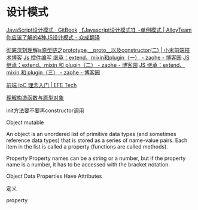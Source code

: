 

# 设计模式
[JavaScript设计模式 · GitBook](https://www.gitbook.com/book/natee/javascript-design-patterns/details)
[【Javascript设计模式1】-单例模式 | AlloyTeam](http://www.alloyteam.com/2012/10/common-javascript-design-patterns/)
[你应该了解的4种JS设计模式 - 众成翻译](http://www.zcfy.cc/article/4-javascript-design-patterns-you-should-know-1375.html)


[彻底深刻理解js原型链之prototype,__proto__以及constructor(二) | 小米前端技术博客](http://www.0313.name/2017/01/23/prototype2.html)
[Js 控件编写 继承：extend、mixin和plugin（一） - zaohe - 博客园](http://www.cnblogs.com/zaohe/archive/2012/10/13/2723148.html)
[JS 继承：extend、mixin 和 plugin（二） - zaohe - 博客园](http://www.cnblogs.com/zaohe/archive/2012/10/22/js.html)
[JS 继承：extend、mixin 和 plugin（三） - zaohe - 博客园](http://www.cnblogs.com/zaohe/archive/2012/10/24/plugin.html)

[前端 IoC 理念入门 | EFE Tech](http://efe.baidu.com/blog/introduction-about-ioc-in-frontend/)

[理解构造函数与原型对象](http://mp.weixin.qq.com/s/egP8jkUDLSUknwu1Ms__jg)

init方法要不要再constructor调用

Object
mutable

An object is an unordered list of primitive data types (and sometimes reference data types) that is stored as a series of name-value pairs. Each item in the list is called a property (functions are called methods).

Property
Property names can be a string or a number, but if the property name is a number, it has to be accessed with the bracket notation.

Object Data Properties Have Attributes

定义




property
